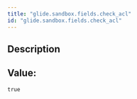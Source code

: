 ```yaml
---
title: "glide.sandbox.fields.check_acl"
id: "glide.sandbox.fields.check_acl"
---
```

## Description



## Value: 
```
true
```